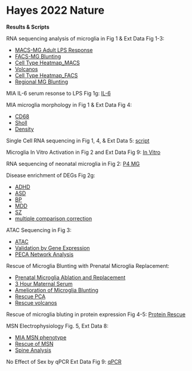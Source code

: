 # Hayes 2022 Nature 
**Results & Scripts**

RNA sequencing analysis of microglia in Fig 1 & Ext Data Fig 1-3:
* [MACS-MG Adult LPS Response]( https://lindsaynhayes.github.io/Hayes_2022/Bulk_RNAseq_MACS/DESeq2_MACS_Adult_Bulk_publication.html )
* [FACS-MG Blunting]( https://lindsaynhayes.github.io/Hayes_2022/Bulk_RNAseq_FACS/210301_Deseq2_FACS_filt_NOsva_ED3e.html )
* [Cell Type Heatmap_MACS]( https://lindsaynhayes.github.io/Hayes_2022/Bulk_RNAseq_MACS/DESeq2_MACS_Adult_Bulk_Heatmap.html )
* [Volcanos]( https://lindsaynhayes.github.io/Hayes_2022/Bulk_RNAseq_MACS/DESeq2_MACS_Adult_Bulk_Volcano.html )
* [Cell Type Heatmap_FACS]( https://lindsaynhayes.github.io/Hayes_2022/Bulk_RNAseq_FACS/DESeq2_FACS_Bulk_Heatmap.html )
* [Regional MG Blunting]( https://lindsaynhayes.github.io/Hayes_2022/Bulk_RNAseq_MACS/DESeq2_MACS_Adult_Bulk_Region_publication.html)

MIA IL-6 serum resonse to LPS Fig 1g:
[IL-6]( https://lindsaynhayes.github.io/Hayes_2022/Serum/1g_LPS_Serum.html )

MIA microglia morphology in Fig 1 & Ext Data Fig 4:
* [CD68]( https://lindsaynhayes.github.io/Hayes_2022/MG_Morph/MG_CD68_pub.html )
* [Sholl]( https://lindsaynhayes.github.io/Hayes_2022/MG_Morph/MG_Sholl.html )
* [Density]( https://lindsaynhayes.github.io/Hayes_2022/MG_Morph/MG_Density_pub.html )

Single Cell RNA sequencing in Fig 1, 4, & Ext Data 5:
[script](https://github.com/lindsaynhayes/Hayes_2022/blob/gh-pages/SingleCell/10x_analysis_pub.r)
 
Microglia In Vitro Activation in Fig 2 and Ext Data Fig 9:
 [In Vitro]( https://lindsaynhayes.github.io/Hayes_2022/InVitro/210903_invitro.html )

RNA sequencing of neonatal microglia in Fig 2:
 [P4 MG]( https://lindsaynhayes.github.io/Hayes_2022/Bulk_RNAseq_P4/DESeq2_MACS_P4_Bulk_pub.html)

Disease enrichment of DEGs Fig 2g: 
* [ADHD]( https://lindsaynhayes.github.io/Hayes_2022/Disease_Enrichment/ADHD.html )
* [ASD]( https://lindsaynhayes.github.io/Hayes_2022/Disease_Enrichment/AUT.html )
* [BP]( https://lindsaynhayes.github.io/Hayes_2022/Disease_Enrichment/BPD.html )
* [MDD]( https://lindsaynhayes.github.io/Hayes_2022/Disease_Enrichment/DEP.html )
* [SZ]( https://lindsaynhayes.github.io/Hayes_2022/Disease_Enrichment/SCZ.html )
* [multiple comparison correction]( https://lindsaynhayes.github.io/Hayes_2022/Disease_Enrichment/P_correct.nb.html)

ATAC Sequencing in Fig 3:
* [ATAC]( https://lindsaynhayes.github.io/Hayes_2022/ATAC/210329_ATAC_v3_MvCinLPS_pub.html )
* [Validation by Gene Expression]( https://lindsaynhayes.github.io/Hayes_2022/Bulk_RNAseq_FACS/QuickPlot_Pub.html)
* [PECA Network Analysis]( https://github.com/SUwonglab/PECA )

Rescue of Microglia Blunting with Prenatal Microglia Replacement:
* [Prenatal Microglia Ablation and Replacement]( https://lindsaynhayes.github.io/Hayes_2022/FACS/Fig_ED7e.html)
* [3 Hour Maternal Serum]( https://lindsaynhayes.github.io/Hayes_2022/Serum/Maternal_Serum.html)
* [Amelioration of Microglia Blunting]( https://lindsaynhayes.github.io/Hayes_2022/Bulk_RNAseq_Rescue_FACS/FACS_Rescue_LPS_pub.html)
* [Rescue PCA]( https://lindsaynhayes.github.io/Hayes_2022/Bulk_RNAseq_Rescue_FACS/PCA_Clust.html)
* [Rescue volcanos]( https://lindsaynhayes.github.io/Hayes_2022/Bulk_RNAseq_Rescue_FACS/Volcano.html)

Rescue of microglia bluting in protein expression Fig 4-5:
 [Protein Rescue]( https://lindsaynhayes.github.io/Hayes_2022/Protein/MSD_Cells_Rescue_Stats.html)

MSN Electrophysiology Fig. 5, Ext Data 8:
* [MIA MSN phenotype]( https://lindsaynhayes.github.io/Hayes_2022/Ephys/210907-Ephy-Analysis.html)
* [Rescue of MSN]( https://lindsaynhayes.github.io/Hayes_2022/Ephys/210905-Ephy-Analysis.html)
* [Spine Analysis]( https://lindsaynhayes.github.io/Hayes_2022/Ephys/Spine-Analysis_VS.html)

No Effect of Sex by qPCR Ext Data Fig 9:
[qPCR]( https://lindsaynhayes.github.io/Hayes_2022/qPCR/QPCR-C8-26_pub.html)
